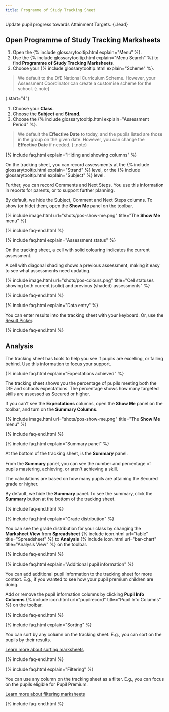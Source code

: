 ```yaml
---
title: Programme of Study Tracking Sheet
---
```


Update pupil progress towards Attainment Targets.
{:.lead}

## Open Programme of Study Tracking Marksheets

1. Open the {% include glossarytooltip.html explain="Menu" %}.
1. Use the {% include glossarytooltip.html explain="Menu Search" %} to find **Programme of Study Tracking Marksheets**.
1. Choose your {% include glossarytooltip.html explain="Scheme" %}.

> We default to the DfE National Curriculum Scheme. However, your Assessment Coordinator can create a customise scheme for the school.
{:.note}

{:start="4"}

1. Choose your **Class**.
1. Choose the **Subject** and **Strand**.
1. Choose the {% include glossarytooltip.html explain="Assessment Period" %}.

> We default the **Effective Date** to today, and the pupils listed are those in the group on the given date. However, you can change the **Effective Date** if needed.
{:.note}

{% include faq.html explain="Hiding and showing columns" %}

On the tracking sheet, you can record assessments at the {% include glossarytooltip.html explain="Strand" %} level, or the {% include glossarytooltip.html explain="Subject" %} level.

Further, you can record Comments and Next Steps. You use this information in reports for parents, or to support further planning.

By default, we hide the Subject, Comment and Next Steps columns. To show (or hide) them, open the **Show Me** panel on the toolbar.

{% include image.html url="shots/pos-show-me.png" title="The **Show Me** menu" %}

{% include faq-end.html %}

{% include faq.html explain="Assessment status" %}

On the tracking sheet, a cell with solid colouring indicates the current assessment.

A cell with diagonal shading shows a previous assessment, making it easy to see what assessments need updating.

{% include image.html url="shots/pos-colours.png" title="Cell statuses showing both current (solid) and previous (shaded) assessments" %}

{% include faq-end.html  %}

{% include faq.html explain="Data entry" %}

You can enter results into the tracking sheet with your keyboard. Or, use the [Result Picker](result-picker).

{% include faq-end.html  %}

## Analysis

The tracking sheet has tools to help you see if pupils are excelling, or falling behind. Use this information to focus your support.

{% include faq.html explain="Expectations achieved" %}

The tracking sheet shows you the percentage of pupils meeting both the DfE and schools expectations. The percentage shows how many targeted skills are assessed as Secured or higher.

If  you can't see the **Expectations** columns, open the **Show Me** panel on the toolbar, and turn on the **Summary Columns**.

{% include image.html url="shots/pos-show-me.png" title="The **Show Me** menu" %}

{% include faq-end.html  %}

{% include faq.html explain="Summary panel" %}

At the bottom of the tracking sheet, is the **Summary** panel.

From the **Summary** panel, you can see the number and percentage of pupils mastering, achieving, or aren't achieving a skill.

The calculations are based on how many pupils are attaining the Secured grade or higher.

By default, we hide the **Summary** panel. To see the summary, click the **Summary** button at the bottom of the tracking sheet.

{% include faq-end.html  %}

{% include faq.html explain="Grade distribution" %}

You can see the grade distribution for your class by changing the **Marksheet View** from **Spreadsheet** {% include icon.html url="table" title="Spreadsheet" %} to **Analysis** {% include icon.html url="bar-chart" title="Analysis View" %} on the toolbar.

{% include faq-end.html  %}

{% include faq.html explain="Additional pupil information" %}

You can add additional pupil information to the tracking sheet for more context. E.g., if you wanted to see how your pupil premium children are doing.

Add or remove the pupil information columns by clicking **Pupil Info Columns** {% include icon.html url="pupilrecord" title="Pupil Info Columns" %} on the toolbar.

{% include faq-end.html  %}

{% include faq.html explain="Sorting" %}

You can sort by any column on the tracking sheet. E.g., you can sort on the pupils by their results.

[Learn more about sorting marksheets](sorting)

{% include faq-end.html %}

{% include faq.html explain="Filtering" %}

You can use any column on the tracking sheet as a filter. E.g., you can focus on the pupils eligible for Pupil Premium.

[Learn more about filtering marksheets](filtering)

{% include faq-end.html  %}